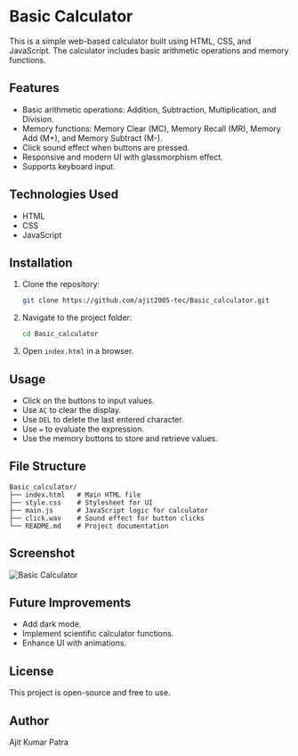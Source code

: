 # Basic Calculator

This is a simple web-based calculator built using HTML, CSS, and JavaScript. The calculator includes basic arithmetic operations and memory functions.

## Features
- Basic arithmetic operations: Addition, Subtraction, Multiplication, and Division.
- Memory functions: Memory Clear (MC), Memory Recall (MR), Memory Add (M+), and Memory Subtract (M-).
- Click sound effect when buttons are pressed.
- Responsive and modern UI with glassmorphism effect.
- Supports keyboard input.

## Technologies Used
- HTML
- CSS
- JavaScript

## Installation
1. Clone the repository:
   ```sh
   git clone https://github.com/ajit2005-tec/Basic_calculator.git
   ```
2. Navigate to the project folder:
   ```sh
   cd Basic_calculator
   ```
3. Open `index.html` in a browser.

## Usage
- Click on the buttons to input values.
- Use `AC` to clear the display.
- Use `DEL` to delete the last entered character.
- Use `=` to evaluate the expression.
- Use the memory buttons to store and retrieve values.

## File Structure
```
Basic_calculator/
├── index.html   # Main HTML file
├── style.css    # Stylesheet for UI
├── main.js      # JavaScript logic for calculator
├── click.wav    # Sound effect for button clicks
└── README.md    # Project documentation
```

## Screenshot
![Basic Calculator ](/Screenshot_2025-02-19-13-11-40-488_io.spck.jpg)

## Future Improvements
- Add dark mode.
- Implement scientific calculator functions.
- Enhance UI with animations.

## License
This project is open-source and free to use.

## Author
Ajit Kumar Patra

